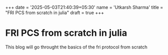 +++
date = '2025-05-03T21:40:39+05:30'
name = 'Utkarsh Sharma'
title = "FRI PCS from scratch in julia"
draft = true
+++

# FRI PCS from scratch in julia

This blog will go throught the basics of the fri protocol from scratch
